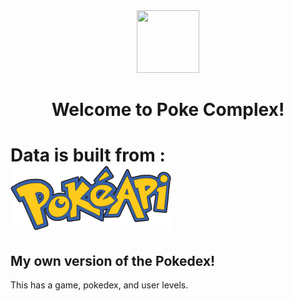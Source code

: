 
<div align="center">
  <img  src="https://raw.githubusercontent.com/PokeAPI/sprites/master/sprites/pokemon/25.png" width="100" height="100"/>
 </div>
<h1 align="center">Welcome to Poke Complex! <h1/>
  <div>
    Data is built from :
  </div>
  <img src="https://raw.githubusercontent.com/PokeAPI/media/master/logo/pokeapi_256.png"/>
<h2>My own version of the Pokedex!</h2>
  <div>
    <span>This has a game, pokedex, and user levels.</span>
  </div>
  
  
  


